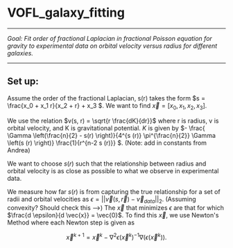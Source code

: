 # VOFL_galaxy_fitting

---
*Goal: Fit order of fractional Laplacian in fractional Poisson equation for gravity to experimental data on orbital velocity versus radius for different galaxies.*

---

## Set up:

Assume the order of the fractional Laplacian, s(r) takes the form $s = \frac{x_0 + x_1 r}{x_2 + r} + x_3 $.  We want to find $\vec{x}  = [x_0, x_1, x_2, x_3]$.

We use the relation $v(s, r) = \sqrt{r \frac{dK}{dr}}$ where r is radius, v is orbital velocity, and K is gravitational potential.  $K$ is given by $- \frac{ \Gamma \left(\frac{n}{2} - s(r) \right)}{4^{s (r)} \pi^{\frac{n}{2}} \Gamma \left(s (r) \right)} \frac{1}{r^{n-2 s (r)}} $.  (Note: add in constants from Andrea)

We want to choose $s(r)$ such that the relationship between radius and orbital velocity is as close as possible to what we observe in experimental data.

We measure how far $s(r)$ is from capturing the true relationship for a set of radii and orbital velocities as $\epsilon = || \vec{v} (s, \vec{r}) - \vec{v}_{data} ||_2$.  (Assuming convexity?  Should check this -->) The $\vec{x}$ that minimizes $\epsilon$ are that for which $\frac{d \epsilon}{d \vec{x}} = \vec{0}$.  To find this $\vec{x}$, we use Newton's Method where each Newton step is given as 

$$\vec{x}^{k+1} = \vec{x}^{k}- \nabla^2 \epsilon(\vec{x}^{k})^{-1} \nabla(\epsilon(\vec{x}^{k})).$$
